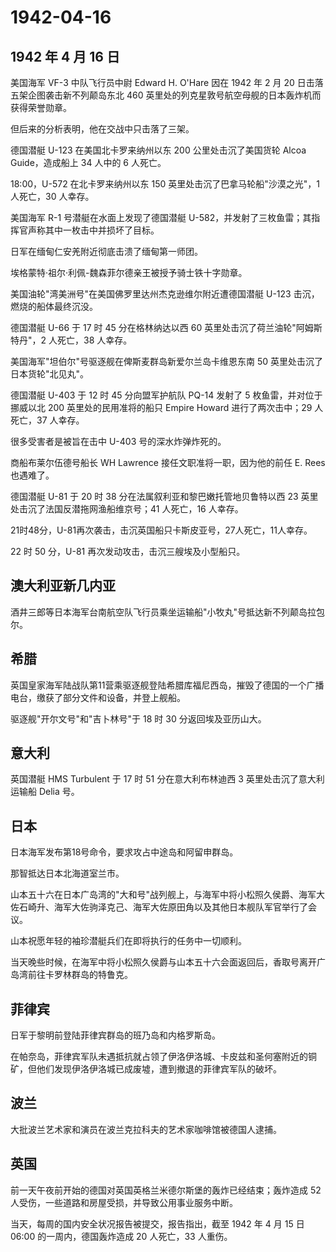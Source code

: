 # 1942-04-16

## 1942 年 4 月 16 日

美国海军 VF-3 中队飞行员中尉 Edward H. O\'Hare 因在 1942 年 2 月 20
日击落五架企图袭击新不列颠岛东北 460
英里处的列克星敦号航空母舰的日本轰炸机而获得荣誉勋章。

但后来的分析表明，他在交战中只击落了三架。

德国潜艇 U-123 在美国北卡罗来纳州以东 200 公里处击沉了美国货轮 Alcoa
Guide，造成船上 34 人中的 6 人死亡。

18:00，U-572 在北卡罗来纳州以东 150 英里处击沉了巴拿马轮船"沙漠之光"，1
人死亡，30 人幸存。

美国海军 R-1 号潜艇在水面上发现了德国潜艇
U-582，并发射了三枚鱼雷；其指挥官声称其中一枚击中并损坏了目标。

日军在缅甸仁安羌附近彻底击溃了缅甸第一师团。

埃格蒙特·祖尔·利佩-魏森菲尔德亲王被授予骑士铁十字勋章。

美国油轮"湾美洲号"在美国佛罗里达州杰克逊维尔附近遭德国潜艇 U-123
击沉，燃烧的船体最终沉没。

德国潜艇 U-66 于 17 时 45 分在格林纳达以西 60
英里处击沉了荷兰油轮"阿姆斯特丹"，2 人死亡，38 人幸存。

美国海军"坦伯尔"号驱逐舰在俾斯麦群岛新爱尔兰岛卡维恩东南 50
英里处击沉了日本货轮"北见丸"。

德国潜艇 U-403 于 12 时 45 分向盟军护航队 PQ-14 发射了 5
枚鱼雷，并对位于挪威以北 200 英里处的民用准将的船只 Empire Howard
进行了两次击中；29 人死亡，37 人幸存。

很多受害者是被旨在击中 U-403 号的深水炸弹炸死的。

商船布莱尔伍德号船长 WH Lawrence 接任文职准将一职，因为他的前任 E. Rees
也遇难了。

德国潜艇 U-81 于 20 时 38 分在法属叙利亚和黎巴嫩托管地贝鲁特以西 23
英里处击沉了法国反潜拖网渔船维京号；41 人死亡，16 人幸存。

21时48分，U-81再次袭击，击沉英国船只卡斯皮亚号，27人死亡，11人幸存。

22 时 50 分，U-81 再次发动攻击，击沉三艘埃及小型船只。

## 澳大利亚新几内亚

酒井三郎等日本海军台南航空队飞行员乘坐运输船"小牧丸"号抵达新不列颠岛拉包尔。

## 希腊

英国皇家海军陆战队第11营乘驱逐舰登陆希腊库福尼西岛，摧毁了德国的一个广播电台，缴获了部分文件和设备，并登上舰船。

驱逐舰"开尔文号"和"吉卜林号"于 18 时 30 分返回埃及亚历山大。

## 意大利

英国潜艇 HMS Turbulent 于 17 时 51 分在意大利布林迪西 3
英里处击沉了意大利运输船 Delia 号。

## 日本

日本海军发布第18号命令，要求攻占中途岛和阿留申群岛。

那智抵达日本北海道室兰市。

山本五十六在日本广岛湾的"大和号"战列舰上，与海军中将小松照久侯爵、海军大佐石崎升、海军大佐驹泽克己、海军大佐原田角以及其他日本舰队军官举行了会议。

山本祝愿年轻的袖珍潜艇兵们在即将执行的任务中一切顺利。

当天晚些时候，在海军中将小松照久侯爵与山本五十六会面返回后，香取号离开广岛湾前往卡罗林群岛的特鲁克。

## 菲律宾

日军于黎明前登陆菲律宾群岛的班乃岛和内格罗斯岛。

在帕奈岛，菲律宾军队未遇抵抗就占领了伊洛伊洛城、卡皮兹和圣何塞附近的铜矿，但他们发现伊洛伊洛城已成废墟，遭到撤退的菲律宾军队的破坏。

## 波兰

大批波兰艺术家和演员在波兰克拉科夫的艺术家咖啡馆被德国人逮捕。

## 英国

前一天午夜前开始的德国对英国英格兰米德尔斯堡的轰炸已经结束；轰炸造成 52
人受伤，一些道路和房屋受损，并导致公用事业服务中断。

当天，每周的国内安全状况报告被提交，报告指出，截至 1942 年 4 月 15 日
06:00 的一周内，德国轰炸造成 20 人死亡，33 人重伤。

